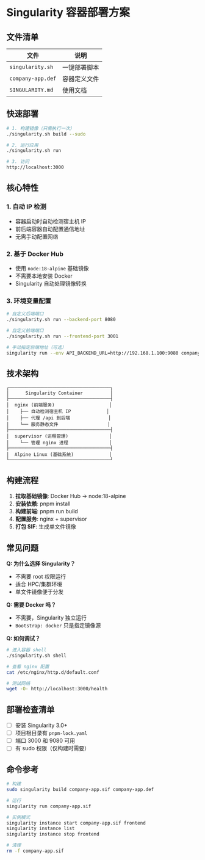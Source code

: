 # Singularity 容器部署方案

## 文件清单

| 文件 | 说明 |
|------|------|
| `singularity.sh` | 一键部署脚本 |
| `company-app.def` | 容器定义文件 |
| `SINGULARITY.md` | 使用文档 |

## 快速部署

```bash
# 1. 构建镜像（只需执行一次）
./singularity.sh build --sudo

# 2. 运行应用
./singularity.sh run

# 3. 访问
http://localhost:3000
```

## 核心特性

### 1. 自动 IP 检测
- 容器启动时自动检测宿主机 IP
- 前后端容器自动配置通信地址
- 无需手动配置网络

### 2. 基于 Docker Hub
- 使用 `node:18-alpine` 基础镜像
- 不需要本地安装 Docker
- Singularity 自动处理镜像转换

### 3. 环境变量配置
```bash
# 自定义后端端口
./singularity.sh run --backend-port 8080

# 自定义前端端口  
./singularity.sh run --frontend-port 3001

# 手动指定后端地址（可选）
singularity run --env API_BACKEND_URL=http://192.168.1.100:9080 company-app.sif
```

## 技术架构

```
┌─────────────────────────────────────┐
│      Singularity Container          │
├─────────────────────────────────────┤
│  nginx (前端服务)                    │
│    ├── 自动检测宿主机 IP             │
│    ├── 代理 /api 到后端              │
│    └── 服务静态文件                  │
├─────────────────────────────────────┤
│  supervisor (进程管理)               │
│    └── 管理 nginx 进程               │
├─────────────────────────────────────┤
│  Alpine Linux (基础系统)             │
└─────────────────────────────────────┘
```

## 构建流程

1. **拉取基础镜像**: Docker Hub → node:18-alpine
2. **安装依赖**: pnpm install
3. **构建前端**: pnpm run build
4. **配置服务**: nginx + supervisor
5. **打包 SIF**: 生成单文件镜像

## 常见问题

**Q: 为什么选择 Singularity？**
- 不需要 root 权限运行
- 适合 HPC/集群环境
- 单文件镜像便于分发

**Q: 需要 Docker 吗？**
- 不需要，Singularity 独立运行
- `Bootstrap: docker` 只是指定镜像源

**Q: 如何调试？**
```bash
# 进入容器 shell
./singularity.sh shell

# 查看 nginx 配置
cat /etc/nginx/http.d/default.conf

# 测试网络
wget -O- http://localhost:3000/health
```

## 部署检查清单

- [ ] 安装 Singularity 3.0+
- [ ] 项目根目录有 `pnpm-lock.yaml`
- [ ] 端口 3000 和 9080 可用
- [ ] 有 sudo 权限（仅构建时需要）

## 命令参考

```bash
# 构建
sudo singularity build company-app.sif company-app.def

# 运行
singularity run company-app.sif

# 实例模式
singularity instance start company-app.sif frontend
singularity instance list
singularity instance stop frontend

# 清理
rm -f company-app.sif
```